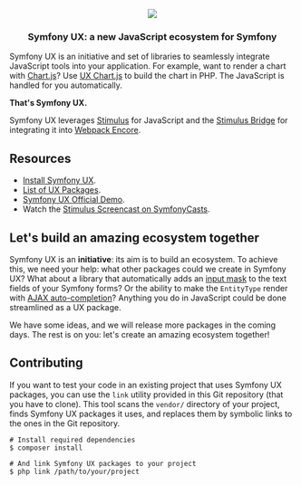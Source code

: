 <p align="center"><a href="https://symfony.com" target="_blank">
    <img src="https://symfony.com/logos/symfony_black_02.svg">
</a></p>

<h3 align="center">
    Symfony UX: a new JavaScript ecosystem for Symfony
</h3>

Symfony UX is an initiative and set of libraries to seamlessly
integrate JavaScript tools into your application. For example,
want to render a chart with [Chart.js](https://www.chartjs.org/)? Use
[UX Chart.js](https://symfony.com/bundles/ux-chartjs/current/index.html)
to build the chart in PHP. The JavaScript is handled for you automatically.

**That's Symfony UX.**

Symfony UX leverages [Stimulus](https://stimulus.hotwired.dev/) for JavaScript
and the [Stimulus Bridge](https://github.com/symfony/stimulus-bridge) for
integrating it into [Webpack Encore](https://github.com/symfony/webpack-encore).

## Resources

-   [Install Symfony UX](https://symfony.com/doc/current/frontend/ux.html).
-   [List of UX Packages](https://symfony.com/doc/current/frontend/ux.html#ux-packages-list).
-   [Symfony UX Official Demo](https://ux.symfony.com).
-   Watch the [Stimulus Screencast on SymfonyCasts](https://symfonycasts.com/screencast/stimulus).

## Let's build an amazing ecosystem together

Symfony UX is an **initiative**: its aim is to build an ecosystem. To achieve this,
we need your help: what other packages could we create in Symfony UX? What about a
library that automatically adds an [input mask](https://imask.js.org/) to the text
fields of your Symfony forms? Or the ability to make the `EntityType` render with
[AJAX auto-completion](https://tarekraafat.github.io/autoComplete.js)? Anything you
do in JavaScript could be done streamlined as a UX package.

We have some ideas, and we will release more packages in the coming days. The rest
is on you: let's create an amazing ecosystem together!

## Contributing

If you want to test your code in an existing project that uses Symfony UX packages,
you can use the `link` utility provided in this Git repository (that you have to clone).
This tool scans the `vendor/` directory of your project, finds Symfony UX packages it uses,
and replaces them by symbolic links to the ones in the Git repository.

```shell
# Install required dependencies
$ composer install

# And link Symfony UX packages to your project
$ php link /path/to/your/project
```
